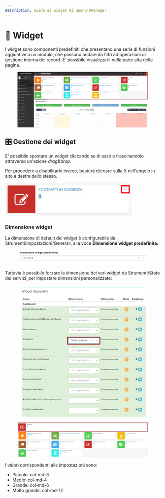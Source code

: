 ```yaml
---
description: Guida ai widget di OpenSTAManager
---
```


# 👾 Widget

I widget sono componenti predefiniti che presentano una serie di funzioni aggiuntive a un modulo, che possono andare da filtri ad operazioni di gestione interna dei record. E' possibile visualizzarli nella parte alta della pagina.

<figure><img src="../../.gitbook/assets/immagine (31).png" alt=""><figcaption></figcaption></figure>

## 🎛️ **Gestione dei widget**

E' possibile spostare un widget cliccando su di esso e trascinandolo attraverso un'azione _drag\&drop._

Per procedere a disabilitarlo invece, basterà cliccare sulla X nell'angolo in alto a destra dello stesso.

![](<../../.gitbook/assets/immagine (129).png>)

### Dimensione widget

La dimensione di default dei widget è configurabile da Strumenti/Impostazioni/Generali, alla voce **Dimensione widget predefinita:**

<figure><img src="../../.gitbook/assets/immagine (22).png" alt=""><figcaption></figcaption></figure>

Tuttavia è possibile forzare la dimensione dei vari widget da Strumenti/Stato dei servizi, per impostare dimensioni personalizzate:

<figure><img src="../../.gitbook/assets/immagine (30).png" alt=""><figcaption></figcaption></figure>

<figure><img src="../../.gitbook/assets/immagine (8).png" alt=""><figcaption></figcaption></figure>

I valori corrispondenti alle impostazioni sono:

* Piccolo: col-md-3
* Medio: col-md-4
* Grande: col-md-6
* Molto grande: col-md-12
